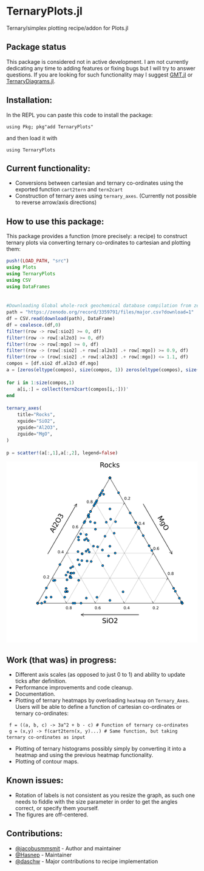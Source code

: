 # TernaryPlots.jl
Ternary/simplex plotting recipe/addon for Plots.jl

## Package status
This package is considered not in active development. I am not currently dedicating any time to adding features or fixing bugs but I will try to answer questions. If you are looking for such functionality may I suggest [GMT.jl](https://docs.juliahub.com/GMT/EoU0j/0.35.0/gallery/ternary/ternary/) or [TernaryDiagrams.jl](https://github.com/stelmo/TernaryDiagrams.jl).

## Installation:
In the REPL you can paste this code to install the package:
```
using Pkg; pkg"add TernaryPlots"
```
and then load it with
```
using TernaryPlots
```


## Current functionality:
* Conversions between cartesian and ternary co-ordinates using the exported function `cart2tern` and `tern2cart`
* Construction of ternary axes using `ternary_axes`. (Currently not possible to reverse arrow/axis directions)

## How to use this package:
This package provides a function (more precisely: a recipe) to construct ternary plots via converting ternary co-ordinates to cartesian and plotting them:
```julia
push!(LOAD_PATH, "src")
using Plots
using TernaryPlots
using CSV
using DataFrames


#Downloading Global whole-rock geochemical database compilation from zenodo.org
path = "https://zenodo.org/record/3359791/files/major.csv?download=1"
df = CSV.read(download(path), DataFrame)
df = coalesce.(df,0)
filter!(row -> row[:sio2] >= 0, df)
filter!(row -> row[:al2o3] >= 0, df)
filter!(row -> row[:mgo] >= 0, df)
filter!(row -> (row[:sio2] .+ row[:al2o3] .+ row[:mgo]) >= 0.9, df)
filter!(row -> (row[:sio2] .+ row[:al2o3] .+ row[:mgo]) <= 1.1, df)
compos = [df.sio2 df.al2o3 df.mgo]
a = [zeros(eltype(compos), size(compos, 1)) zeros(eltype(compos), size(compos, 1))]

for i in 1:size(compos,1)
    a[i,:] = collect(tern2cart(compos[i,:]))'
end

ternary_axes(
    title="Rocks",
    xguide="SiO2",
    yguide="Al2O3",
    zguide="MgO",
)

p = scatter!(a[:,1],a[:,2], legend=false)
```
![](https://github.com/jacobusmmsmit/TernaryPlots.jl/blob/master/outputs/example_plot.png?raw=true)


## Work (that was) in progress:
* Different axis scales (as opposed to just 0 to 1) and ability to update ticks after definition.
* Performance improvements and code cleanup.
* Documentation.
* Plotting of ternary heatmaps by overloading `heatmap` on `Ternary_Axes`. Users will be able to define a function of cartesian co-ordinates or ternary co-ordinates:
```
 f = ((a, b, c) -> 3a^2 + b - c) # Function of ternary co-ordinates
 g = (x,y) -> f(cart2tern(x, y)...) # Same function, but taking ternary co-ordinates as input
```
* Plotting of ternary histograms possibly simply by converting it into a heatmap and using the previous heatmap functionality.
* Plotting of contour maps.

## Known issues:
* Rotation of labels is not consistent as you resize the graph, as such one needs to fiddle with the size parameter in order to get the angles correct, or specify them yourself.
* The figures are off-centered.

## Contributions:
* [@jacobusmmsmit](https://github.com/jacobusmmsmit) - Author and maintainer
* [@Hasnep](https://github.com/Hasnep) - Maintainer
* [@daschw](https://github.com/daschw) - Major contributions to recipe implementation
<!-- * [@brenhinkeller](https://github.com/brenhinkeller) - Major contributions for ternary histograms -->

